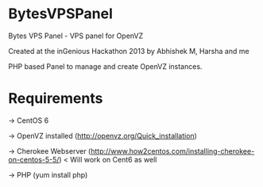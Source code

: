 BytesVPSPanel
=============

Bytes VPS Panel - VPS panel for OpenVZ

Created at the inGenious Hackathon 2013 by Abhishek M, Harsha and me

PHP based Panel to manage and create OpenVZ instances.

Requirements
======

-> CentOS 6

-> OpenVZ installed (http://openvz.org/Quick_installation)

-> Cherokee Webserver (http://www.how2centos.com/installing-cherokee-on-centos-5-5/) < Will work on Cent6 as well

-> PHP (yum install php)
